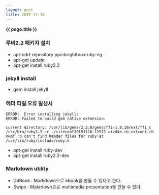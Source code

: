 ```yaml
---
layout: post
title: 2015-11-15
---
```


**{{ page.title }}**

### 루비2.2 패키지 설치
* apt-add-repository ppa:brightbox/ruby-ng
* apt-get update
* apt-get install ruby2.2

### jekyll install
* gem install jekyll

### 헤더 파일 오류 발생시
	ERROR:  Error installing jekyll:
	ERROR: Failed to build gem native extension.

	current directory: /var/lib/gems/2.2.0/gems/ffi-1.9.10/ext/ffi_c
	/usr/bin/ruby2.2 -r ./siteconf20151116-11572-aizd4o.rb extconf.rb
	mkmf.rb can't find header files for ruby at /usr/lib/ruby/include/ruby.h

* apt-get install ruby-dev
* apt-get install ruby2.2-dev

###	Markdown utility
* GitBook	: Markdown으로 ebook을 만들 수 있다고 한다.
* Swipe		: Makrdown으로 multimedia presentation을 만들 수 있다. 

